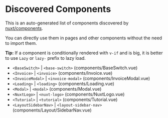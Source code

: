 # Discovered Components

This is an auto-generated list of components discovered by [nuxt/components](https://github.com/nuxt/components).

You can directly use them in pages and other components without the need to import them.

**Tip:** If a component is conditionally rendered with `v-if` and is big, it is better to use `Lazy` or `lazy-` prefix to lazy load.

- `<BaseSwitch>` | `<base-switch>` (components/BaseSwitch.vue)
- `<Invoice>` | `<invoice>` (components/Invoice.vue)
- `<InvoiceModal>` | `<invoice-modal>` (components/InvoiceModal.vue)
- `<Loading>` | `<loading>` (components/Loading.vue)
- `<Modal>` | `<modal>` (components/Modal.vue)
- `<NuxtLogo>` | `<nuxt-logo>` (components/NuxtLogo.vue)
- `<Tutorial>` | `<tutorial>` (components/Tutorial.vue)
- `<LayoutSidebarNav>` | `<layout-sidebar-nav>` (components/Layout/SidebarNav.vue)
